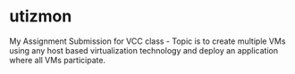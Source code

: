 # utizmon
My Assignment Submission for VCC class - Topic is to create multiple VMs using any host based virtualization technology and deploy an application where all VMs participate.
